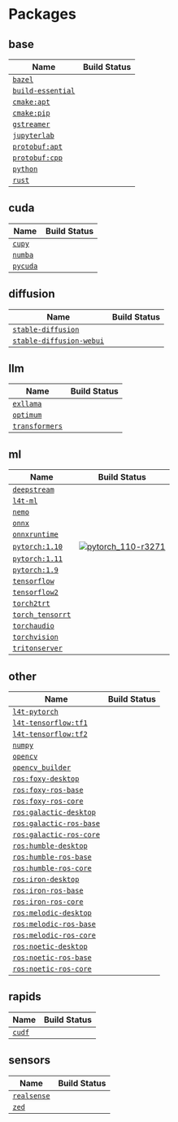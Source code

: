 # Packages

## base
| Name | Build Status |
|------------|------------|
| [`bazel`](/packages/bazel) |  |
| [`build-essential`](/packages/build-essential) |  |
| [`cmake:apt`](/packages/cmake/cmake_apt) |  |
| [`cmake:pip`](/packages/cmake/cmake_pip) |  |
| [`gstreamer`](/packages/gstreamer) |  |
| [`jupyterlab`](/packages/jupyterlab) |  |
| [`protobuf:apt`](/packages/protobuf/protobuf_apt) |  |
| [`protobuf:cpp`](/packages/protobuf/protobuf_cpp) |  |
| [`python`](/packages/python) |  |
| [`rust`](/packages/rust) |  |

## cuda
| Name | Build Status |
|------------|------------|
| [`cupy`](/packages/cupy) |  |
| [`numba`](/packages/numba) |  |
| [`pycuda`](/packages/pycuda) |  |

## diffusion
| Name | Build Status |
|------------|------------|
| [`stable-diffusion`](/packages/diffusion/stable-diffusion) |  |
| [`stable-diffusion-webui`](/packages/diffusion/stable-diffusion-webui) |  |

## llm
| Name | Build Status |
|------------|------------|
| [`exllama`](/packages/llm/exllama) |  |
| [`optimum`](/packages/llm/optimum) |  |
| [`transformers`](/packages/llm/transformers) |  |

## ml
| Name | Build Status |
|------------|------------|
| [`deepstream`](/packages/deepstream) |  |
| [`l4t-ml`](/packages/l4t/l4t-ml) |  |
| [`nemo`](/packages/nemo) |  |
| [`onnx`](/packages/onnx) |  |
| [`onnxruntime`](/packages/onnxruntime) |  |
| [`pytorch:1.10`](/packages/pytorch) | [![`pytorch_110-r3271`](https://github.com/dusty-nv/jetson-containers/actions/workflows/pytorch_110-r3271.yml/badge.svg)](https://github.com/dusty-nv/jetson-containers/actions/workflows/pytorch_110-r3271.yml) |
| [`pytorch:1.11`](/packages/pytorch) |  |
| [`pytorch:1.9`](/packages/pytorch) |  |
| [`tensorflow`](/packages/tensorflow) |  |
| [`tensorflow2`](/packages/tensorflow) |  |
| [`torch2trt`](/packages/pytorch/torch2trt) |  |
| [`torch_tensorrt`](/packages/pytorch/torch_tensorrt) |  |
| [`torchaudio`](/packages/pytorch/torchaudio) |  |
| [`torchvision`](/packages/pytorch/torchvision) |  |
| [`tritonserver`](/packages/tritonserver) |  |

## other
| Name | Build Status |
|------------|------------|
| [`l4t-pytorch`](/packages/l4t/l4t-pytorch) |  |
| [`l4t-tensorflow:tf1`](/packages/l4t/l4t-tensorflow) |  |
| [`l4t-tensorflow:tf2`](/packages/l4t/l4t-tensorflow) |  |
| [`numpy`](/packages/numpy) |  |
| [`opencv`](/packages/opencv) |  |
| [`opencv_builder`](/packages/opencv/opencv_builder) |  |
| [`ros:foxy-desktop`](/packages/ros) |  |
| [`ros:foxy-ros-base`](/packages/ros) |  |
| [`ros:foxy-ros-core`](/packages/ros) |  |
| [`ros:galactic-desktop`](/packages/ros) |  |
| [`ros:galactic-ros-base`](/packages/ros) |  |
| [`ros:galactic-ros-core`](/packages/ros) |  |
| [`ros:humble-desktop`](/packages/ros) |  |
| [`ros:humble-ros-base`](/packages/ros) |  |
| [`ros:humble-ros-core`](/packages/ros) |  |
| [`ros:iron-desktop`](/packages/ros) |  |
| [`ros:iron-ros-base`](/packages/ros) |  |
| [`ros:iron-ros-core`](/packages/ros) |  |
| [`ros:melodic-desktop`](/packages/ros) |  |
| [`ros:melodic-ros-base`](/packages/ros) |  |
| [`ros:melodic-ros-core`](/packages/ros) |  |
| [`ros:noetic-desktop`](/packages/ros) |  |
| [`ros:noetic-ros-base`](/packages/ros) |  |
| [`ros:noetic-ros-core`](/packages/ros) |  |

## rapids
| Name | Build Status |
|------------|------------|
| [`cudf`](/packages/rapids/cudf) |  |

## sensors
| Name | Build Status |
|------------|------------|
| [`realsense`](/packages/realsense) |  |
| [`zed`](/packages/zed) |  |
